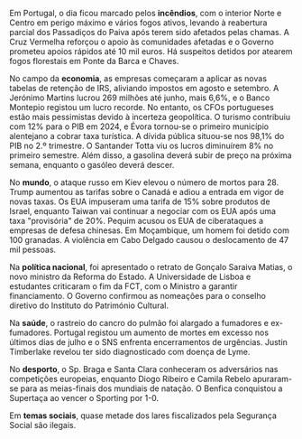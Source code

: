 Em Portugal, o dia ficou marcado pelos **incêndios**, com o interior Norte e Centro em perigo máximo e vários fogos ativos, levando à reabertura parcial dos Passadiços do Paiva após terem sido afetados pelas chamas. A Cruz Vermelha reforçou o apoio às comunidades afetadas e o Governo prometeu apoios rápidos até 10 mil euros. Há suspeitos detidos por atearem fogos florestais em Ponte da Barca e Chaves.

No campo da **economia**, as empresas começaram a aplicar as novas tabelas de retenção de IRS, aliviando impostos em agosto e setembro. A Jerónimo Martins lucrou 269 milhões até junho, mais 6,6%, e o Banco Montepio registou um lucro recorde. No entanto, os CFOs portugueses estão mais pessimistas devido à incerteza geopolítica. O turismo contribuiu com 12% para o PIB em 2024, e Évora tornou-se o primeiro município alentejano a cobrar taxa turística. A dívida pública situou-se nos 98,1% do PIB no 2.º trimestre. O Santander Totta viu os lucros diminuírem 8% no primeiro semestre. Além disso, a gasolina deverá subir de preço na próxima semana, enquanto o gasóleo deverá descer.

No **mundo**, o ataque russo em Kiev elevou o número de mortos para 28. Trump aumentou as tarifas sobre o Canadá e adiou a entrada em vigor de novas taxas. Os EUA impuseram uma tarifa de 15% sobre produtos de Israel, enquanto Taiwan vai continuar a negociar com os EUA após uma taxa "provisória" de 20%. Pequim acusou os EUA de ciberataques a empresas de defesa chinesas. Em Moçambique, um homem foi detido com 100 granadas. A violência em Cabo Delgado causou o deslocamento de 47 mil pessoas.

Na **política nacional**, foi apresentado o retrato de Gonçalo Saraiva Matias, o novo ministro da Reforma do Estado. A Universidade de Lisboa e estudantes criticaram o fim da FCT, com o Ministro a garantir financiamento. O Governo confirmou as nomeações para o conselho diretivo do Instituto do Património Cultural.

Na **saúde**, o rastreio do cancro do pulmão foi alargado a fumadores e ex-fumadores. Portugal registou um aumento de mortes em excesso nos últimos dias de julho e o SNS enfrenta encerramentos de urgências. Justin Timberlake revelou ter sido diagnosticado com doença de Lyme.

No **desporto**, o Sp. Braga e Santa Clara conheceram os adversários nas competições europeias, enquanto Diogo Ribeiro e Camila Rebelo apuraram-se para as meias-finais dos mundiais de natação. O Benfica conquistou a Supertaça ao vencer o Sporting por 1-0.

Em **temas sociais**, quase metade dos lares fiscalizados pela Segurança Social são ilegais.